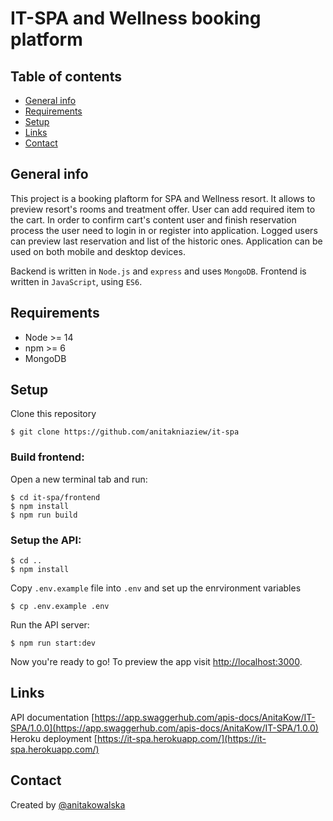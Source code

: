 # IT-SPA and Wellness booking platform

## Table of contents

- [General info](#general-info)
- [Requirements](#requirements)
- [Setup](#setup)
- [Links](#links)
- [Contact](#contact)

## General info

This project is a booking plaftorm for SPA and Wellness resort. It allows to preview resort's rooms and treatment offer. User can add required item to the cart.
In order to confirm cart's content user and finish reservation process the user need to login in or register into application.
Logged users can preview last reservation and list of the historic ones.
Application can be used on both mobile and desktop devices.

Backend is written in `Node.js` and `express` and uses `MongoDB`.
Frontend is written in `JavaScript`, using `ES6`.

## Requirements

- Node >= 14
- npm >= 6
- MongoDB

## Setup

Clone this repository

```
$ git clone https://github.com/anitakniaziew/it-spa
```

### Build frontend:

Open a new terminal tab and run:

```
$ cd it-spa/frontend
$ npm install
$ npm run build
```

### Setup the API:

```
$ cd ..
$ npm install
```

Copy `.env.example` file into `.env` and set up the enrvironment variables

```
$ cp .env.example .env
```

Run the API server:

```
$ npm run start:dev
```

Now you're ready to go! To preview the app visit [http://localhost:3000](http://localhost:3000).

## Links

API documentation [https://app.swaggerhub.com/apis-docs/AnitaKow/IT-SPA/1.0.0](https://app.swaggerhub.com/apis-docs/AnitaKow/IT-SPA/1.0.0)
Heroku deployment [https://it-spa.herokuapp.com/](https://it-spa.herokuapp.com/)

## Contact

Created by [@anitakowalska](https://www.kowalska.dev/)
